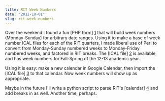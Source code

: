 ```yaml
---
title: RIT Week Numbers
date: "2012-10-01"
slug: rit-week-numbers
---
```


Over the weekend I found a fun [PHP form] [1] that will build week numbers
(Monday-Sunday) for arbitrary date ranges. Using it to make a base of week
number ICAL files for each of the RIT quarters, I made liberal use of Perl to
convert from Monday-Sunday numbered weeks to Monday-Friday numbered weeks, and
factored in RIT breaks. The [ICAL file] [2] is available, and has week numbers
for Fall-Spring of the 12-13 academic year.

Using it is easy: make a new calendar in Google Calendar, then import the [ICAL
file] [3] to that calendar. Now week numbers will show up as appropriate.

Maybe in the future I'll write a python script to parse RIT's
[calendar] [4] and add breaks in as well. Another time, perhaps.

[1]: http://optics.eee.nottingham.ac.uk/matt/weeknumbers/weeknumbers_form.php
[2]: http://www.ryansb.com/static/resources/rit_week_numbers_12-13.ical
[3]: http://www.ryansb.com/static/resources/rit_week_numbers_12-13.ical
[4]: http://www.rit.edu/calendar/
